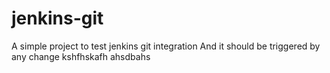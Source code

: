 # jenkins-git

A simple project to test jenkins git integration
And it should be triggered by any change
kshfhskafh
ahsdbahs
